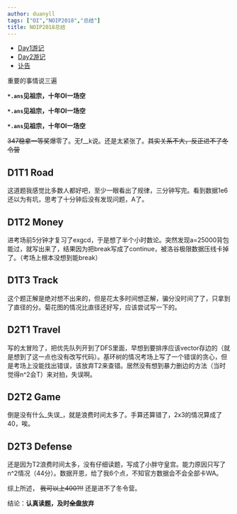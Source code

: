 ```yaml
---
author: duanyll
tags: ["OI","NOIP2018","总结"]
title: NOIP2018总结
---
```


- [Day1游记](https://duanyll.com/2018/11/10/NOIP2018-Day1.html)
- [Day2游记](https://duanyll.com/2018/11/11/NOIP2018-Day2.html)
- [讣告](https://duanyll.com/2018/11/15/Obituary.html)

重要的事情说三遍

**`*.ans`见祖宗，十年OI一场空**

**`*.ans`见祖宗，十年OI一场空**

**`*.ans`见祖宗，十年OI一场空**

~~347稳拿一等奖~~爆零了。无f__k说。还是太紧张了。~~其实关系不大，反正进不了冬令营~~

## D1T1 Road

这道题我感觉比多数人都好吧，至少一眼看出了规律，三分钟写完。看到数据1e6还以为有坑，思考了十分钟后没有发现问题，A了。

## D1T2 Money

进考场前5分钟才复习了exgcd，于是想了半个小时数论。突然发现a=25000背包能过，就写出来了，结果因为把break写成了continue，被洛谷极限数据压线卡掉了。（考场上根本没想到能break）

## D1T3 Track

这个题正解是绝对想不出来的，但是花太多时间想正解，骗分没时间了了，只拿到了直径的分。菊花图的情况比直径还好写，应该尝试写一下的。

## D2T1 Travel

写的太冒险了，把优先队列开到了DFS里面，早想到要排序应该vector存边的（就是想到了这一点也没有改写代码）。基环树的情况考场上写了一个错误的贪心，但是考场上没能找出错误，该放弃T2来查错。居然没有想到暴力删边的方法（当时觉得n^2会T）来对拍，失误啊。

## D2T2 Game

倒是没有什么_失误_，就是浪费时间太多了。手算还算错了，2x3的情况算成了40，唉。

## D2T3 Defense

还是因为T2浪费时间太多，没有仔细读题，写成了小胖守皇宫。能力原因只写了n^2情况（44分）。数据开恩，给了我6个点，不知官方数据会不会全部卡WA。

综上所述， ~~我可以上400?!!~~ 还是进不了冬令营。

结论：**认真读题，及时~~全盘~~放弃**
